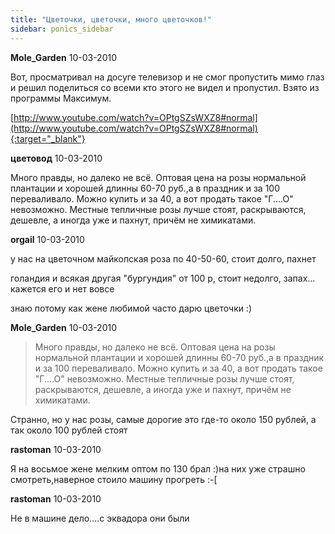 ```yaml
---
title: "Цветочки, цветочки, много цветочков!"
sidebar: ponics_sidebar
---
```


**Mole_Garden** 10-03-2010

Вот, просматривал на досуге телевизор и не смог пропустить мимо глаз и решил поделиться со всеми кто этого не видел и пропустил. Взято из программы Максимум.

[http://www.youtube.com/watch?v=OPtgSZsWXZ8#normal](http://www.youtube.com/watch?v=OPtgSZsWXZ8#normal){:target="_blank"}


**цветовод** 10-03-2010

Много правды, но далеко не всё. Оптовая цена на розы нормальной плантации и хорошей длинны 60-70 руб.,а в праздник и за 100 переваливало. Можно купить и за 40, а вот продать такое "Г....О" невозможно. Местные тепличные розы лучше стоят, раскрываются, дешевле, а иногда уже и пахнут, причём не химикатами.


**orgail** 10-03-2010

у нас на цветочном майкопская роза по 40-50-60, стоит долго, пахнет

голандия и всякая другая "бургундия" от 100 р, стоит недолго, запах... кажется его и нет вовсе

знаю потому как жене любимой часто дарю цветочки :)


**Mole_Garden** 10-03-2010

> Много правды, но далеко не всё. Оптовая цена на розы нормальной плантации и хорошей длинны 60-70 руб.,а в праздник и за 100 переваливало. Можно купить и за 40, а вот продать такое "Г....О" невозможно. Местные тепличные розы лучше стоят, раскрываются, дешевле, а иногда уже и пахнут, причём не химикатами.

Странно, но у нас розы, самые дорогие это где-то около 150 рублей, а так около 100 рублей стоят


**rastoman** 10-03-2010

Я на восьмое жене мелким оптом по 130 брал :)на них уже страшно смотреть,наверное стоило машину прогреть :-[


**rastoman** 10-03-2010

Не в машине дело....с эквадора они были


